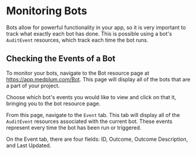 # Monitoring Bots

Bots allow for powerful functionality in your app, so it is very important to track what exactly each bot has done. This is possible using a bot's `AuditEvent` resources, which track each time the bot runs.

## Checking the Events of a Bot

To monitor your bots, navigate to the Bot resource page at https://app.medplum.com/Bot. This page will display all of the bots that are a part of your project.

Choose which bot's events you would like to view and click on that it, bringing you to the bot resource page.

From this page, navigate to the `Event` tab. This tab will display all of the `AuditEvent` resources associated with the current bot. These events represent every time the bot has been run or triggered.

On the Event tab, there are four fields: ID, Outcome, Outcome Description, and Last Updated.
